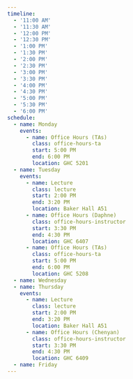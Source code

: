 ```yaml
---
timeline:
  - '11:00 AM'
  - '11:30 AM'
  - '12:00 PM'
  - '12:30 PM'
  - '1:00 PM'
  - '1:30 PM'
  - '2:00 PM'
  - '2:30 PM'
  - '3:00 PM'
  - '3:30 PM'
  - '4:00 PM'
  - '4:30 PM'
  - '5:00 PM'
  - '5:30 PM'
  - '6:00 PM'
schedule:
  - name: Monday
    events:
      - name: Office Hours (TAs)
        class: office-hours-ta
        start: 5:00 PM
        end: 6:00 PM
        location: GHC 5201
  - name: Tuesday
    events:
      - name: Lecture
        class: lecture
        start: 2:00 PM
        end: 3:20 PM
        location: Baker Hall A51
      - name: Office Hours (Daphne)
        class: office-hours-instructor
        start: 3:30 PM
        end: 4:30 PM
        location: GHC 6407
      - name: Office Hours (TAs)
        class: office-hours-ta
        start: 5:00 PM
        end: 6:00 PM
        location: GHC 5208
  - name: Wednesday
  - name: Thursday
    events:
      - name: Lecture
        class: lecture
        start: 2:00 PM
        end: 3:20 PM
        location: Baker Hall A51
      - name: Office Hours (Chenyan)
        class: office-hours-instructor
        start: 3:30 PM
        end: 4:30 PM
        location: GHC 6409
  - name: Friday
---
```

